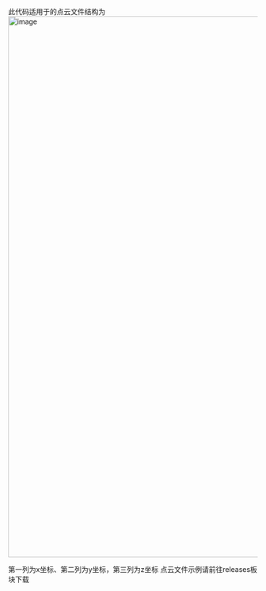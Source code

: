此代码适用于的点云文件结构为<img width="622" height="1091" alt="image" src="https://github.com/user-attachments/assets/05ceb78a-1212-46ce-b647-115cde7b0a1f" />

第一列为x坐标、第二列为y坐标，第三列为z坐标
点云文件示例请前往releases板块下载
